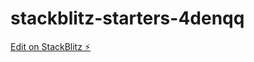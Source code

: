 # stackblitz-starters-4denqq

[Edit on StackBlitz ⚡️](https://stackblitz.com/edit/stackblitz-starters-4denqq)